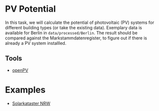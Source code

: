 # PV Potential

In this task, we will calculate the potential of photovoltaic (PV) systems for different building types (or take the existing data). Exemplary data is available for Berlin in `data/processed/Berlin`. The result should be compared against the Markstammdatenregister, to figure out if there is already a PV system installled. 

## Tools 

- [openPV](https://github.com/OpenEnergyPlatform/open-MaStR)

# Examples

- [Solarkataster NRW](https://www.energieatlas.nrw.de/site/karte_solarkataster)